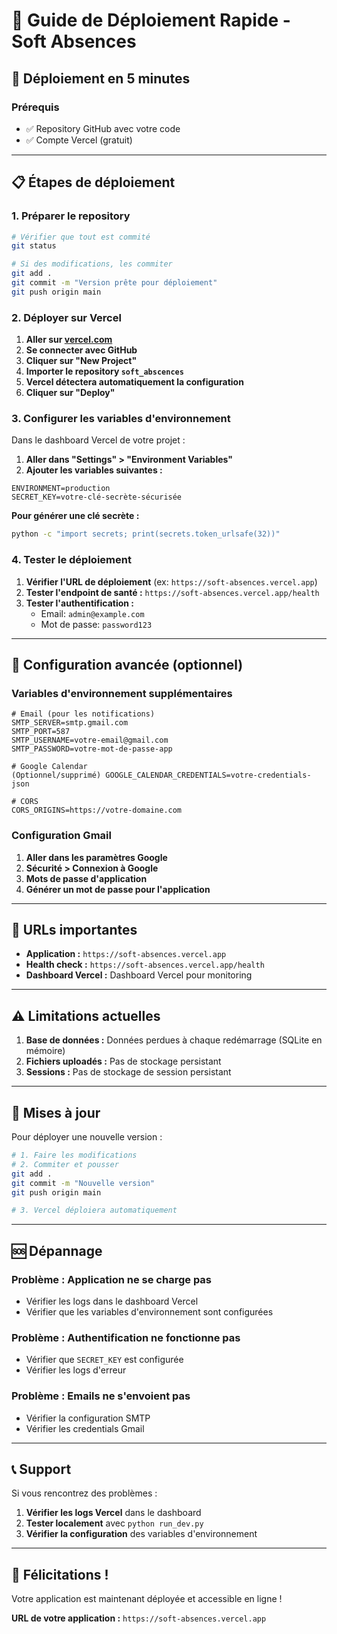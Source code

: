 # 🚀 Guide de Déploiement Rapide - Soft Absences

## 🎯 Déploiement en 5 minutes

### Prérequis
- ✅ Repository GitHub avec votre code
- ✅ Compte Vercel (gratuit)

---

## 📋 Étapes de déploiement

### 1. Préparer le repository
```bash
# Vérifier que tout est commité
git status

# Si des modifications, les commiter
git add .
git commit -m "Version prête pour déploiement"
git push origin main
```

### 2. Déployer sur Vercel

1. **Aller sur [vercel.com](https://vercel.com)**
2. **Se connecter avec GitHub**
3. **Cliquer sur "New Project"**
4. **Importer le repository `soft_abscences`**
5. **Vercel détectera automatiquement la configuration**
6. **Cliquer sur "Deploy"**

### 3. Configurer les variables d'environnement

Dans le dashboard Vercel de votre projet :

1. **Aller dans "Settings" > "Environment Variables"**
2. **Ajouter les variables suivantes :**

```env
ENVIRONMENT=production
SECRET_KEY=votre-clé-secrète-sécurisée
```

**Pour générer une clé secrète :**
```bash
python -c "import secrets; print(secrets.token_urlsafe(32))"
```

### 4. Tester le déploiement

1. **Vérifier l'URL de déploiement** (ex: `https://soft-absences.vercel.app`)
2. **Tester l'endpoint de santé :** `https://soft-absences.vercel.app/health`
3. **Tester l'authentification :**
   - Email: `admin@example.com`
   - Mot de passe: `password123`

---

## 🔧 Configuration avancée (optionnel)

### Variables d'environnement supplémentaires

```env
# Email (pour les notifications)
SMTP_SERVER=smtp.gmail.com
SMTP_PORT=587
SMTP_USERNAME=votre-email@gmail.com
SMTP_PASSWORD=votre-mot-de-passe-app

# Google Calendar
(Optionnel/supprimé) GOOGLE_CALENDAR_CREDENTIALS=votre-credentials-json

# CORS
CORS_ORIGINS=https://votre-domaine.com
```

### Configuration Gmail

1. **Aller dans les paramètres Google**
2. **Sécurité > Connexion à Google**
3. **Mots de passe d'application**
4. **Générer un mot de passe pour l'application**

---

## 🎯 URLs importantes

- **Application :** `https://soft-absences.vercel.app`
- **Health check :** `https://soft-absences.vercel.app/health`
- **Dashboard Vercel :** Dashboard Vercel pour monitoring

---

## ⚠️ Limitations actuelles

1. **Base de données :** Données perdues à chaque redémarrage (SQLite en mémoire)
2. **Fichiers uploadés :** Pas de stockage persistant
3. **Sessions :** Pas de stockage de session persistant

---

## 🔄 Mises à jour

Pour déployer une nouvelle version :

```bash
# 1. Faire les modifications
# 2. Commiter et pousser
git add .
git commit -m "Nouvelle version"
git push origin main

# 3. Vercel déploiera automatiquement
```

---

## 🆘 Dépannage

### Problème : Application ne se charge pas
- Vérifier les logs dans le dashboard Vercel
- Vérifier que les variables d'environnement sont configurées

### Problème : Authentification ne fonctionne pas
- Vérifier que `SECRET_KEY` est configurée
- Vérifier les logs d'erreur

### Problème : Emails ne s'envoient pas
- Vérifier la configuration SMTP
- Vérifier les credentials Gmail

---

## 📞 Support

Si vous rencontrez des problèmes :

1. **Vérifier les logs Vercel** dans le dashboard
2. **Tester localement** avec `python run_dev.py`
3. **Vérifier la configuration** des variables d'environnement

---

## 🎉 Félicitations !

Votre application est maintenant déployée et accessible en ligne ! 

**URL de votre application :** `https://soft-absences.vercel.app`